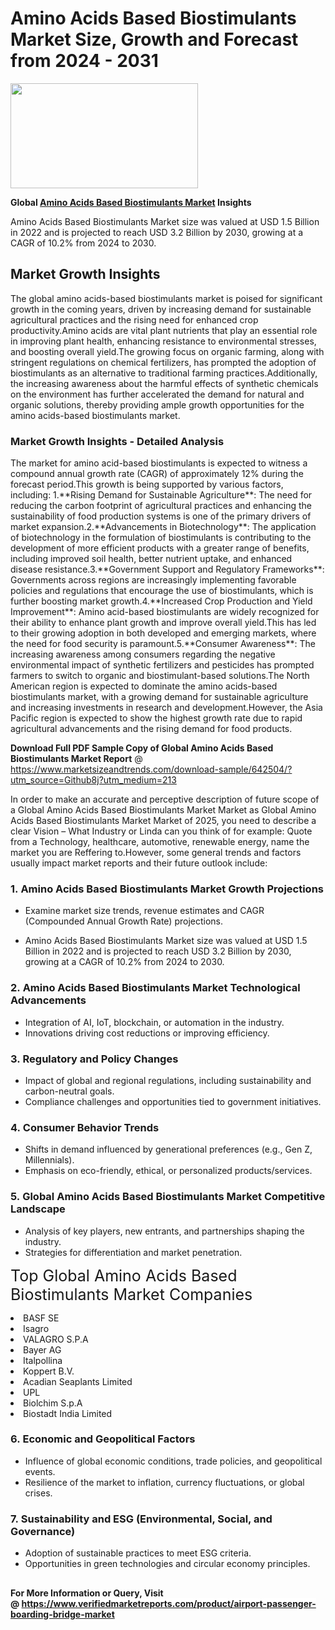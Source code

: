 <H1>Amino Acids Based Biostimulants Market Size, Growth and Forecast from 2024 - 2031</H1><img class="aligncenter size-medium wp-image-584254" src="https://thirdeyenews.in/wp-content/uploads/2024/09/Global-Market-Research-300x168.jpeg" alt="" width="300" height="168" /><p><strong>Global&nbsp;<a href="https://www.marketsizeandtrends.com/download-sample/642504/?utm_source=Github8j?utm_medium=213">Amino Acids Based Biostimulants Market</a> Insights</strong></p><p>Amino Acids Based Biostimulants Market size was valued at USD 1.5 Billion in 2022 and is projected to reach USD 3.2 Billion by 2030, growing at a CAGR of 10.2% from 2024 to 2030.</p><p><h2>Market Growth Insights</h2> The global amino acids-based biostimulants market is poised for significant growth in the coming years, driven by increasing demand for sustainable agricultural practices and the rising need for enhanced crop productivity.Amino acids are vital plant nutrients that play an essential role in improving plant health, enhancing resistance to environmental stresses, and boosting overall yield.The growing focus on organic farming, along with stringent regulations on chemical fertilizers, has prompted the adoption of biostimulants as an alternative to traditional farming practices.Additionally, the increasing awareness about the harmful effects of synthetic chemicals on the environment has further accelerated the demand for natural and organic solutions, thereby providing ample growth opportunities for the amino acids-based biostimulants market. <h3>Market Growth Insights - Detailed Analysis</h3> The market for amino acid-based biostimulants is expected to witness a compound annual growth rate (CAGR) of approximately 12% during the forecast period.This growth is being supported by various factors, including: 1.**Rising Demand for Sustainable Agriculture**: The need for reducing the carbon footprint of agricultural practices and enhancing the sustainability of food production systems is one of the primary drivers of market expansion.2.**Advancements in Biotechnology**: The application of biotechnology in the formulation of biostimulants is contributing to the development of more efficient products with a greater range of benefits, including improved soil health, better nutrient uptake, and enhanced disease resistance.3.**Government Support and Regulatory Frameworks**: Governments across regions are increasingly implementing favorable policies and regulations that encourage the use of biostimulants, which is further boosting market growth.4.**Increased Crop Production and Yield Improvement**: Amino acid-based biostimulants are widely recognized for their ability to enhance plant growth and improve overall yield.This has led to their growing adoption in both developed and emerging markets, where the need for food security is paramount.5.**Consumer Awareness**: The increasing awareness among consumers regarding the negative environmental impact of synthetic fertilizers and pesticides has prompted farmers to switch to organic and biostimulant-based solutions.The North American region is expected to dominate the amino acids-based biostimulants market, with a growing demand for sustainable agriculture and increasing investments in research and development.However, the Asia Pacific region is expected to show the highest growth rate due to rapid agricultural advancements and the rising demand for food products.</p><p><span class=""><strong>Download Full PDF Sample Copy of Global Amino Acids Based Biostimulants Market Report</strong> @ <a href="https://www.marketsizeandtrends.com/download-sample/642504/?utm_source=Github8j?utm_medium=213" target="_blank">https://www.marketsizeandtrends.com/download-sample/642504/?utm_source=Github8j?utm_medium=213</a></span></p><p>In order to make an accurate and perceptive description of future scope of a Global&nbsp;Amino Acids Based Biostimulants Market Market as Global&nbsp;Amino Acids Based Biostimulants Market Market of 2025, you need to describe a clear Vision &ndash; What Industry or Linda can you think of for example: Quote from a Technology, healthcare, automotive, renewable energy, name the market you are Reffering to.However, some general trends and factors usually impact market reports and their future outlook include:</p><h3>1.&nbsp;<strong>Amino Acids Based Biostimulants Market Growth Projections</strong></h3><ul><li>Examine market size trends, revenue estimates and CAGR (Compounded Annual Growth Rate) projections.</li><li><p>Amino Acids Based Biostimulants Market size was valued at USD 1.5 Billion in 2022 and is projected to reach USD 3.2 Billion by 2030, growing at a CAGR of 10.2% from 2024 to 2030.</p></li></ul><h3>2.&nbsp;<strong>Amino Acids Based Biostimulants Market Technological Advancements</strong></h3><ul><li>Integration of AI, IoT, blockchain, or automation in the industry.</li><li>Innovations driving cost reductions or improving efficiency.</li></ul><h3>3.&nbsp;<strong>Regulatory and Policy Changes</strong></h3><ul><li>Impact of global and regional regulations, including sustainability and carbon-neutral goals.</li><li>Compliance challenges and opportunities tied to government initiatives.</li></ul><h3>4.&nbsp;<strong>Consumer Behavior Trends</strong></h3><ul><li>Shifts in demand influenced by generational preferences (e.g., Gen Z, Millennials).</li><li>Emphasis on eco-friendly, ethical, or personalized products/services.</li></ul><h3>5.&nbsp;<strong>Global Amino Acids Based Biostimulants Market Competitive Landscape</strong></h3><ul><li>Analysis of key players, new entrants, and partnerships shaping the industry.</li><li>Strategies for differentiation and market penetration.</li></ul><p data-pm-slice="1 1 []"><span style="color: inherit; font-family: inherit; font-size: 25px;">Top Global Amino Acids Based Biostimulants Market Companies</span></p><div class="" data-test-id=""><p><li>BASF SE</li><li> Isagro</li><li> VALAGRO S.P.A</li><li> Bayer AG</li><li> Italpollina</li><li> Koppert B.V.</li><li> Acadian Seaplants Limited</li><li> UPL</li><li> Biolchim S.p.A</li><li> Biostadt India Limited</li></p></div><h3>6.&nbsp;<strong>Economic and Geopolitical Factors</strong></h3><ul><li>Influence of global economic conditions, trade policies, and geopolitical events.</li><li>Resilience of the market to inflation, currency fluctuations, or global crises.</li></ul><h3>7.&nbsp;<strong>Sustainability and ESG (Environmental, Social, and Governance)</strong></h3><ul><li>Adoption of sustainable practices to meet ESG criteria.</li><li>Opportunities in green technologies and circular economy principles.</li></ul><h2><strong style="font-size: 14px;">For More Information or Query, Visit @&nbsp;</strong><a style="background-color: #ffffff; font-size: 14px;" href="https://www.marketsizeandtrends.com/report/amino-acids-based-biostimulants-market/" target="_blank">https://www.verifiedmarketreports.com/product/airport-passenger-boarding-bridge-market</a></h2>